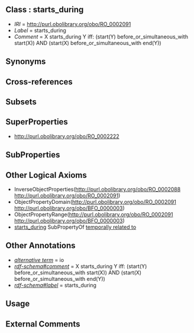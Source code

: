 
## Class : starts_during

 * *IRI* = http://purl.obolibrary.org/obo/RO_0002091
 * *Label* = starts_during
 * *Comment* = X starts_during Y iff: (start(Y) before_or_simultaneous_with start(X)) AND (start(X) before_or_simultaneous_with end(Y))

## Synonyms


## Cross-references


## Subsets


## SuperProperties

 * <http://purl.obolibrary.org/obo/RO_0002222>

## SubProperties


## Other Logical Axioms

 * InverseObjectProperties(<http://purl.obolibrary.org/obo/RO_0002088> <http://purl.obolibrary.org/obo/RO_0002091>)
 * ObjectPropertyDomain(<http://purl.obolibrary.org/obo/RO_0002091> <http://purl.obolibrary.org/obo/BFO_0000003>)
 * ObjectPropertyRange(<http://purl.obolibrary.org/obo/RO_0002091> <http://purl.obolibrary.org/obo/BFO_0000003>)
 * [starts_during](../../RO/91/RO_0002091.md) SubPropertyOf [temporally related to](../../RO/22/RO_0002222.md)

## Other Annotations

 * *[alternative term](../../IAO/18/IAO_0000118.md)* = io
 * *[rdf-schema#comment](../../nt/rdf-schema#comment.md)* = X starts_during Y iff: (start(Y) before_or_simultaneous_with start(X)) AND (start(X) before_or_simultaneous_with end(Y))
 * *[rdf-schema#label](../../el/rdf-schema#label.md)* = starts_during

## Usage


## External Comments

